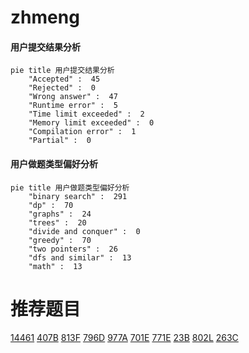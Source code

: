 # zhmeng

<!-- tabs:start -->



#### **用户提交结果分析**

```mermaid
pie title 用户提交结果分析
    "Accepted" :  45
    "Rejected" :  0
    "Wrong answer" :  47
    "Runtime error" :  5
    "Time limit exceeded" :  2
    "Memory limit exceeded" :  0
    "Compilation error" :  1
    "Partial" :  0
```

#### **用户做题类型偏好分析**

```mermaid
pie title 用户做题类型偏好分析
    "binary search" :  291
    "dp" :  70
    "graphs" :  24
    "trees" :  20
    "divide and conquer" :  0
    "greedy" :  70
    "two pointers" :  26
    "dfs and similar" :  13
    "math" :  13
```



<!-- tabs:end -->
# 推荐题目
[14461](https://codeforces.com/contest/1446/problem/1)
[407B](https://codeforces.com/contest/407/problem/B)
[813F](https://codeforces.com/contest/813/problem/F)
[796D](https://codeforces.com/contest/796/problem/D)
[977A](https://codeforces.com/contest/977/problem/A)
[701E](https://codeforces.com/contest/701/problem/E)
[771E](https://codeforces.com/contest/771/problem/E)
[23B](https://codeforces.com/contest/23/problem/B)
[802L](https://codeforces.com/contest/802/problem/L)
[263C](https://codeforces.com/contest/263/problem/C)
